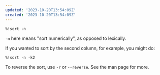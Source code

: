 ```yaml
---
updated: '2023-10-20T13:54:09Z'
created: '2023-10-20T13:54:09Z'
---
```

`%!sort -n`

`-n` here means "sort numerically", as opposed to lexically.

If you wanted to sort by the second column, for example, you might do:

`%!sort -n -k2`

To reverse the sort, use `-r` or `--reverse`. See the man page for more.